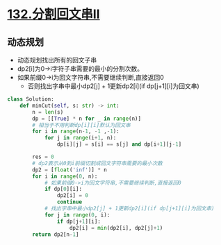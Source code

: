 # [132.分割回文串II](https://leetcode-cn.com/problems/palindrome-partitioning-ii/)

## 动态规划

+ 动态规划找出所有的回文子串
+ dp2[i]为0->i字符子串需要的最小的分割次数。
+ 如果前缀0->i为回文字符串,不需要继续判断,直接返回0
	+ 否则找出字串中最小dp2[j] + 1更新dp2[i](if dp[j+1][i]为回文串)

``` python
class Solution:
    def minCut(self, s: str) -> int:
        n = len(s)
        dp = [[True] * n for _ in range(n)]
        # 相当于不用判断dp[i][i]默认为回文串
        for i in range(n-1, -1 ,-1):
            for j in range(i+1, n):
                dp[i][j] = s[i] == s[j] and dp[i+1][j-1]

        res = 0
        # dp2表示从0到i前缀切割成回文字符串需要的最小次数
        dp2 = [float('inf')] * n   
        for i in range(0, n):
            # 如果前缀0->i为回文字符串,不需要继续判断,直接返回0
            if dp[0][i]:
                dp2[i] = 0
                continue
            # 找出字串中最小dp2[j] + 1更新dp2[i](if dp[j+1][i]为回文串)
            for j in range(0, i):
                if dp[j+1][i]:
                    dp2[i] = min(dp2[i], dp2[j]+1)
        return dp2[n-1]
```